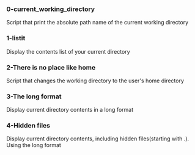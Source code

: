 ### 0-current_working_directory
Script that print the absolute path name of the current working directory

### 1-listit
Display the contents list of your current directory

### 2-There is no place like home
Script that changes the working directory to the user's home directory

### 3-The long format
Display current directory contents in a long format

### 4-Hidden files
Display current directory contents, including hidden files(starting with .). Using the long format
